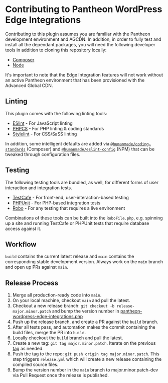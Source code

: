 # Contributing to Pantheon WordPress Edge Integrations

Contributing to this plugin assumes you are familiar with the Pantheon development environment and AGCDN. In addition, in order to fully test and install all the dependant packages, you will need the following developer tools in addition to cloning this repository locally:

* [Composer](https://getcomposer.org/)
* [Node](https://nodejs.org/)

It's important to note that the Edge Integration features will not work without an active Pantheon environment that has been provisioned with the Advanced Global CDN.

## Linting

This plugin comes with the following linting tools:

* [ESlint](https://eslint.org/) - For JavaScript linting
* [PHPCS](https://github.com/squizlabs/PHP_CodeSniffer) - For PHP linting & coding standards
* [Stylelint](https://stylelint.io/) - For CSS/SaSS linting

In addition, some intelligent defaults are added via [`@humanmade/coding-standards`](https://github.com/humanmade/coding-standards#readme) (Composer) and [`@humanmade/eslint-config`](https://github.com/humanmade/coding-standards/blob/master/packages/eslint-config-humanmade/readme.md) (NPM) that can be tweaked through configuration files.

## Testing

The following testing tools are bundled, as well, for different forms of user interaction and integration tests.

* [TestCafe](https://testcafe.io/) - For front-end, user-interaction-based testing
* [PHPUnit](https://phpunit.de/index.html) - For PHP-based integration tests
* [Robo](https://robo.li/) - For any testing that requires a live environment

Combinations of these tools can be built into the `RoboFile.php`, e.g. spinning up a site and running TestCafe or PHPUnit tests that require database access against it.

## Workflow

`build` contains the current latest release and `main` contains the corresponding stable development version. Always work on the `main` branch and open up PRs against `main`.

## Release Process

1. Merge all production-ready code into `main`.
2. On your local machine, checkout `main` and pull the latest.
3. Checkout a new release branch: `git checkout -b release-major.minor.patch` and bump the version number in [pantheon-wordpress-edge-integrations.php](https://github.com/pantheon-systems/pantheon-wordpress-edge-integrations/blob/main/pantheon-wordpress-edge-integrations.php#L7)
4. Push up the release branch, and create a PR against the `build` branch.
5. After all tests pass, and automation makes the commit containing the build files, merge the PR into `build`.
6. Locally checkout the `build` branch and pull the latest.
7. Create a new tag: `git tag major.minor.patch`. Iterate on the previous [tag](https://github.com/pantheon-systems/pantheon-wordpress-edge-integrations/tags) as needed.
8. Push the tag to the repo: `git push origin tag major.minor.patch`. This step triggers `release.yml` which will create a new release containing the compiled source files.
9. Bump the version number in the `main` branch to major.minor.patch-dev via Pull Request once the release is published.